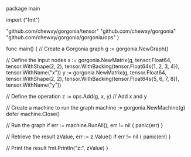 package main

import ("fmt")

 "github.com/chewxy/gorgonia/tensor"
 "github.com/chewxy/gorgonia"
 "github.com/chewxy/gorgonia/gorgonia/ops"
)

func main() {
 // Create a Gorgonia graph
 g := gorgonia.NewGraph()

 // Define the input nodes
 x := gorgonia.NewMatrix(g, tensor.Float64, tensor.WithShape(2, 2), tensor.WithBacking(tensor.Float64s{1, 2, 3, 4}), tensor.WithName("x"))
 y := gorgonia.NewMatrix(g, tensor.Float64, tensor.WithShape(2, 2), tensor.WithBacking(tensor.Float64s{5, 6, 7, 8}), tensor.WithName("y"))

 // Define the operation
 z := ops.Add(g, x, y) // Add x and y

 // Create a machine to run the graph
 machine := gorgonia.NewMachine(g)
 defer machine.Close()

 // Run the graph
 if err := machine.RunAll(); err != nil {
  panic(err)
 }

 // Retrieve the result
 zValue, err := z.Value()
 if err != nil {
  panic(err)
 }

 // Print the result
 fmt.Println("z:", zValue)
}
